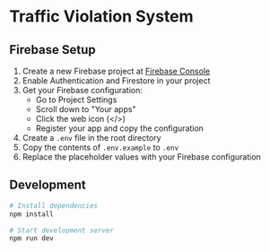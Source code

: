 # Traffic Violation System

## Firebase Setup

1. Create a new Firebase project at [Firebase Console](https://console.firebase.google.com)
2. Enable Authentication and Firestore in your project
3. Get your Firebase configuration:
   - Go to Project Settings
   - Scroll down to "Your apps"
   - Click the web icon (</>)
   - Register your app and copy the configuration
4. Create a `.env` file in the root directory
5. Copy the contents of `.env.example` to `.env`
6. Replace the placeholder values with your Firebase configuration

## Development

```bash
# Install dependencies
npm install

# Start development server
npm run dev
```